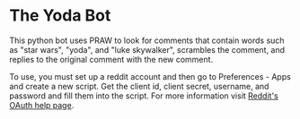 <h1>The Yoda Bot</h1>

This python bot uses PRAW to look for comments that contain words such as "star wars", "yoda", and "luke skywalker", scrambles the comment, and replies to the original comment with the new comment.

To use, you must set up a reddit account and then go to Preferences - Apps and create a new script. Get the client id, client secret, username, and password and fill them into the script. For more information visit <a href="https://github.com/reddit-archive/reddit/wiki/OAuth2">Reddit's OAuth help page</a>.
